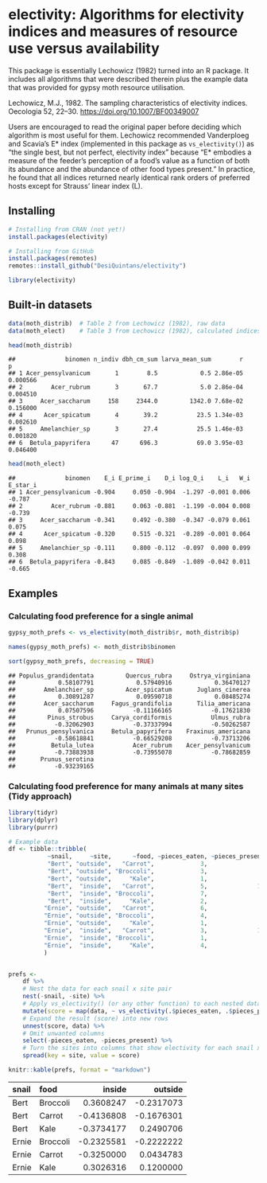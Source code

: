 electivity: Algorithms for electivity indices and measures of resource
use versus availability
================

This package is essentially Lechowicz (1982) turned into an R package.
It includes all algorithms that were described therein plus the example
data that was provided for gypsy moth resource utilisation.

Lechowicz, M.J., 1982. The sampling characteristics of electivity
indices. Oecologia 52, 22–30. <https://doi.org/10.1007/BF00349007>

Users are encouraged to read the original paper before deciding which
algorithm is most useful for them. Lechowicz recommended Vanderploeg and
Scavia’s E\* index (implemented in this package as `vs_electivity()`) as
“the single best, but not perfect, electivity index” because “E\*
embodies a measure of the feeder’s perception of a food’s value as a
function of both its abundance and the abundance of other food types
present.” In practice, he found that all indices returned nearly
identical rank orders of preferred hosts except for Strauss’ linear
index (L).

## Installing

``` r
# Installing from CRAN (not yet!)
install.packages(electivity)

# Installing from GitHub
install.packages(remotes)
remotes::install_github("DesiQuintans/electivity")

library(electivity)
```

## Built-in datasets

``` r
data(moth_distrib)  # Table 2 from Lechowicz (1982), raw data
data(moth_elect)    # Table 3 from Lechowicz (1982), calculated indices

head(moth_distrib)
```

    ##              binomen n_indiv dbh_cm_sum larva_mean_sum        r        p
    ## 1 Acer_pensylvanicum       1        8.5            0.5 2.86e-05 0.000566
    ## 2        Acer_rubrum       3       67.7            5.0 2.86e-04 0.004510
    ## 3     Acer_saccharum     158     2344.0         1342.0 7.68e-02 0.156000
    ## 4      Acer_spicatum       4       39.2           23.5 1.34e-03 0.002610
    ## 5     Amelanchier_sp       3       27.4           25.5 1.46e-03 0.001820
    ## 6  Betula_papyrifera      47      696.3           69.0 3.95e-03 0.046400

``` r
head(moth_elect)
```

    ##              binomen    E_i E_prime_i    D_i log_Q_i    L_i   W_i E_star_i
    ## 1 Acer_pensylvanicum -0.904     0.050 -0.904  -1.297 -0.001 0.006   -0.787
    ## 2        Acer_rubrum -0.881     0.063 -0.881  -1.199 -0.004 0.008   -0.739
    ## 3     Acer_saccharum -0.341     0.492 -0.380  -0.347 -0.079 0.061    0.075
    ## 4      Acer_spicatum -0.320     0.515 -0.321  -0.289 -0.001 0.064    0.098
    ## 5     Amelanchier_sp -0.111     0.800 -0.112  -0.097  0.000 0.099    0.308
    ## 6  Betula_papyrifera -0.843     0.085 -0.849  -1.089 -0.042 0.011   -0.665

## Examples

### Calculating food preference for a single animal

``` r
gypsy_moth_prefs <- vs_electivity(moth_distrib$r, moth_distrib$p)

names(gypsy_moth_prefs) <- moth_distrib$binomen

sort(gypsy_moth_prefs, decreasing = TRUE)
```

    ## Populus_grandidentata         Quercus_rubra     Ostrya_virginiana 
    ##            0.58107791            0.57940916            0.36470127 
    ##        Amelanchier_sp         Acer_spicatum       Juglans_cinerea 
    ##            0.30891287            0.09590718            0.08485274 
    ##        Acer_saccharum     Fagus_grandifolia       Tilia_americana 
    ##            0.07507596           -0.11166165           -0.17621830 
    ##         Pinus_strobus     Carya_cordiformis           Ulmus_rubra 
    ##           -0.32062903           -0.37337994           -0.50262587 
    ##   Prunus_pensylvanica     Betula_papyrifera    Fraxinus_americana 
    ##           -0.58618841           -0.66529208           -0.73713206 
    ##          Betula_lutea           Acer_rubrum    Acer_pensylvanicum 
    ##           -0.73883938           -0.73955078           -0.78682859 
    ##       Prunus_serotina 
    ##           -0.93239165

### Calculating food preference for many animals at many sites (Tidy approach)

``` r
library(tidyr)
library(dplyr)
library(purrr)

# Example data
df <- tibble::tribble(
           ~snail,     ~site,      ~food, ~pieces_eaten, ~pieces_present,
           "Bert", "outside",   "Carrot",             3,               7,
           "Bert", "outside", "Broccoli",             3,               8,
           "Bert", "outside",     "Kale",             1,               1,
           "Bert",  "inside",   "Carrot",             5,              11,
           "Bert",  "inside", "Broccoli",             7,               3,
           "Bert",  "inside",     "Kale",             2,               4,
          "Ernie", "outside",   "Carrot",             6,               7,
          "Ernie", "outside", "Broccoli",             4,               8,
          "Ernie", "outside",     "Kale",             1,               1,
          "Ernie",  "inside",   "Carrot",             3,              11,
          "Ernie",  "inside", "Broccoli",             1,               3,
          "Ernie",  "inside",     "Kale",             4,               4
          )


prefs <- 
    df %>% 
    # Nest the data for each snail x site pair
    nest(-snail, -site) %>% 
    # Apply vs_electivity() (or any other function) to each nested dataframe
    mutate(score = map(data, ~ vs_electivity(.$pieces_eaten, .$pieces_present))) %>% 
    # Expand the result (score) into new rows
    unnest(score, data) %>% 
    # Omit unwanted columns
    select(-pieces_eaten, -pieces_present) %>% 
    # Turn the sites into columns that show electivity for each snail x food pair.
    spread(key = site, value = score)

knitr::kable(prefs, format = "markdown")
```

| snail | food     |      inside |     outside |
| :---- | :------- | ----------: | ----------: |
| Bert  | Broccoli |   0.3608247 | \-0.2317073 |
| Bert  | Carrot   | \-0.4136808 | \-0.1676301 |
| Bert  | Kale     | \-0.3734177 |   0.2490706 |
| Ernie | Broccoli | \-0.2325581 | \-0.2222222 |
| Ernie | Carrot   | \-0.3250000 |   0.0434783 |
| Ernie | Kale     |   0.3026316 |   0.1200000 |
